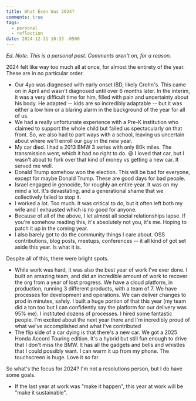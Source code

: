 ```yaml
---
title: What Even Was 2024?
comments: true
tags:
  - personal
  - reflection
date: 2024-12-31 10:33 -0500
---
```

_Ed. Note: This is a personal post. Comments aren't on, for a reason._

2024 felt like way too much all at once, for almost the entirety of the year. These are in no particular order.

* Our 4yo was diagnosed with early onset IBD, likely Crohn's. This came on in April and wasn't diagnosed until over 6 months later. In the interim, it was a very difficult time for him, filled with pain and uncertainty about his body. He adapted -- kids are so incredibly adaptable -- but it was either a low him or a blaring alarm in the background of the year for all of us.
* We had a really unfortunate experience with a Pre-K institution who claimed to support the whole child but failed us spectacularly on that front. So, we also had to part ways with a school, leaving us uncertain about where we'll enroll our guy in the new year.
* My car died. I had a 2013 BMW 3 series with only 80k miles. The transmission went, which it had no right to do. 😆 I loved that car, but I wasn't about to fork over that kind of money vs getting a new car. It served me well.
* Donald Trump somehow won the election. This will be bad for everyone, except for maybe Donald Trump. These are good days for bad people.
* Israel engaged in genocide, for roughly an entire year. It was on my mind a lot. It's devastating, and a generational shame that we collectively failed to stop it.
* I worked a lot. Too much. It was critical to do, but it often left both my wife and I exhausted which is no good for anyone.
* Because of all of the above, I let almost all social relationships lapse. If you're somehow reading this, it's absolutely not you, it's me. Hoping to patch it up in the coming year.
* I also barely got to do the community things I care about. OSS contributions, blog posts, meetups, conferences -- it all kind of got set aside this year. Is what it is.

Despite all of this, there were bright spots.

* While work was hard, it was also the best year of work I've ever done. I built an amazing team, and did an incredible amount of work to recover the org from a year of lost progress. We have a cloud platform, in production, running 3 different products, with a team of 7. We have processes for development and operations. We can deliver changes to prod in minutes, safely. I built a huge portion of that this year (my team did a ton too but I can confidently say the platform for our delivery was 95% me). I instituted dozens of processes. I hired some fantastic people. I'm excited about the next year there and I'm incredibly proud of what we've accomplished and what I've contributed 
* The flip side of a car dying is that there's a new car. We got a 2025 Honda Accord Touring edition. It's a hybrid but still fun enough to drive that I don't miss the BMW. It has all the gadgets and bells and whistles that I could possibly want. I can warm it up from my phone. The touchscreen is huge. Love it so far.

So what's the focus for 2024? I'm not a resolutions person, but I do have some goals.

* If the last year at work was "make it happen", this year at work will be "make it sustainable".

